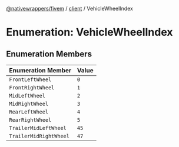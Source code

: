 [@nativewrappers/fivem](../../README.md) / [client](../README.md) / VehicleWheelIndex

# Enumeration: VehicleWheelIndex

## Enumeration Members

| Enumeration Member | Value |
| :------ | :------ |
| `FrontLeftWheel` | `0` |
| `FrontRightWheel` | `1` |
| `MidLeftWheel` | `2` |
| `MidRightWheel` | `3` |
| `RearLeftWheel` | `4` |
| `RearRightWheel` | `5` |
| `TrailerMidLeftWheel` | `45` |
| `TrailerMidRightWheel` | `47` |
